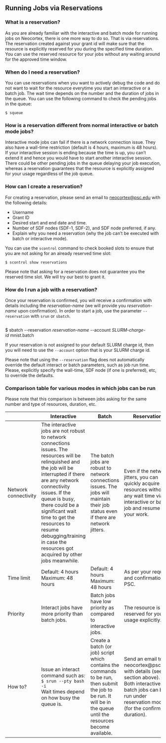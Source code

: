## Running Jobs via Reservations

### What is a reservation?
As you are already familiar with the interactive and batch mode for running jobs on Neocortex, there is one more way to do so. That is via reservations. The reservation created against your grant id will make sure that the resource is explicitly reserved for you during the specified time duration. You can use the reserved resource for your jobs without any waiting around for the approved time window.

### When do I need a reservation?
You can use reservations when you want to actively debug the code and do not want to wait for the resource everytime you start an interactive or a batch job. The wait time depends on the number and the duration of jobs in the queue. You can use the following command to check the pending jobs in the queue:
```
$ squeue
```

### How is a reservation different from normal interactive or batch mode jobs?
Interactive mode jobs can fail if there is a network connection issue. They also have a wall-time restriction (default is 4 hours, maximum is 48 hours). If your interactive session is ending because the time is up, you can’t extend it and hence you would have to start another interactive session. There could be other pending jobs in the queue delaying your job execution, whereas a reservation guarantees that the resource is explicitly assigned for your usage regardless of the job queue.

### How can I create a reservation?
For creating a reservation, please send an email to neocortex@psc.edu with the following details:
* Username
* Grant ID
* Desired start and end date and time.
* Number of SDF nodes (SDF-1, SDF-2), and SDF node preferred, if any.
* Explain why you need a reservation (why the job can’t be executed with batch or interactive mode).
  
You can use the `scontrol` command to check booked slots to ensure that you are not asking for an already reserved time slot:
```
$ scontrol show reservations
```

Please note that asking for a reservation does not guarantee you the reserved time slot. We will try our best to grant it.

### How do I run a job with a reservation?
Once your reservation is confirmed, you will receive a confirmation with details including the *reservation-name* (we will provide you *reservation-name* upon confirmation). In order to start a job, use the parameter `--reservation` with `srun` or `sbatch`.
<pre></pre>
$ sbatch --reservation <em>reservation-name</em> --account <em>SLURM-charge-id</em> mnist.batch
</pre>

If your reservation is not assigned to your default SLURM charge id, then you will need to use the `--account` option that is your SLURM charge id.

Please note that using the `--reservation` flag does not automatically override the default interact or batch parameters, such as job run time. Please, explicitly specify the wall-time, SDF node (if one is preferred), etc, to override the defaults.

### Comparison table for various modes in which jobs can be run
Please note that this comparison is between jobs asking for the same number and type of resources, duration, etc.
<table>
  <thead>
    <tr>
      <th><th>Interactive</th><th>Batch</th><th>Reservation</th>
    </tr>
  </thead>
  <tbody>
    <tr>
      <td>Network connectivity</td>
      <td>The interactive jobs are not robust to network connections issues. The resources will be relinquished and the job will be interrupted if there are any network connectivity issues. If the queue is busy, there could be a significant wait time to get the resources to resume debugging/training in case the resources got acquired by other jobs meanwhile.</td>
      <td>The batch jobs are robust to network connections issues. The jobs will maintain their job status even if there are network jitters.</td>
      <td>Even if the network jitters, you can quickly acquire the resources without any wait time via interactive or batch job and resume your work.</td>
    </tr>
    <tr>
      <td>Time limit</td>
      <td>Default: 4 hours<br />Maximum: 48 hours</td>
      <td>Default: 4 hours<br />
Maximum: 48 hours</td>
      <td>As per your request and confirmation by PSC.</td>
    </tr>
    <tr>
     <td>Priority</td>
      <td>Interact jobs have more priority than batch jobs.</td>
      <td>Batch jobs have low priority as compared to interactive jobs.</td>
      <td>The resource is reserved for your usage explicitly.</td>
    </tr>
    <tr>
      <td>How to?</td>
      <td>Issue an interact command such as:<br />
<code>$ srun --pty bash -i</code><br />
Wait times depend on how busy the queue is.</td>
      <td>Create a batch (or job) script which contains the commands to be run, then submit the job to be run. It will be in the queue until the resources become available.</td>
      <td>Send an email to neocortex@psc.edu with details (see section above). Both interactive and batch jobs can be run under reservation mode (for the confirmed duration).</td>
    </tr>
  </tbody>
</table>
